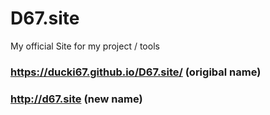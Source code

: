 # D67.site
My official Site for my project / tools
### https://ducki67.github.io/D67.site/ (origibal name)
### http://d67.site (new name)
